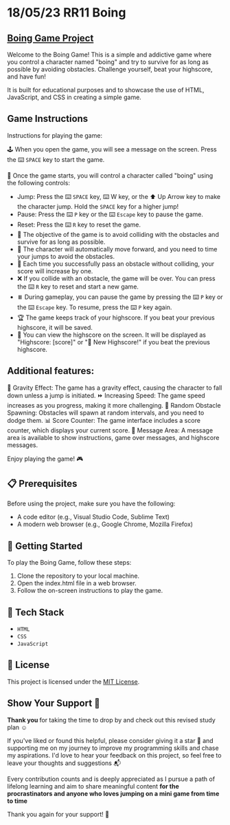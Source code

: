 # 18/05/23 RR11 Boing 

## [Boing Game Project](https://i.pinimg.com/originals/fb/63/bd/fb63bda15134fde6da4e5fb9ef15b842.gif)

Welcome to the Boing Game! This is a simple and addictive game where you control a character named "boing" and try to survive for as long as possible by avoiding obstacles. Challenge yourself, beat your highscore, and have fun!

It is built for educational purposes and to showcase the use of HTML, JavaScript, and CSS in creating a simple game.
## Game Instructions

Instructions for playing the game:

🕹️ When you open the game, you will see a message on the screen. Press the ⌨️ `SPACE` key to start the game.

🚀 Once the game starts, you will control a character called "boing" using the following controls:
   - Jump: Press the ⌨️ ``SPACE`` key, ⌨️ W key, or the ⬆️ Up Arrow key to make the character jump. Hold the `SPACE` key for a higher jump!
   - Pause: Press the ⌨️ `P` key or the ⌨️ `Escape` key to pause the game.
   - Reset: Press the ⌨️ `R` key to reset the game.
- 🎯 The objective of the game is to avoid colliding with the obstacles and survive for as long as possible.
- 🏃 The character will automatically move forward, and you need to time your jumps to avoid the obstacles.
- 🔢 Each time you successfully pass an obstacle without colliding, your score will increase by one.
- ❌ If you collide with an obstacle, the game will be over. You can press the ⌨️ `R` key to reset and start a new game.
- ⏸️ During gameplay, you can pause the game by pressing the ⌨️ `P` key or the ⌨️ `Escape` key. To resume, press the ⌨️ `P` key again.
- 🏆 The game keeps track of your highscore. If you beat your previous highscore, it will be saved.
- 🥇 You can view the highscore on the screen. It will be displayed as "Highscore: [score]" or "🎉 New Highscore!" if you beat the previous highscore.

## Additional features:

🌌 Gravity Effect: The game has a gravity effect, causing the character to fall down unless a jump is initiated.
⏩ Increasing Speed: The game speed increases as you progress, making it more challenging.
🚧 Random Obstacle Spawning: Obstacles will spawn at random intervals, and you need to dodge them.
📊 Score Counter: The game interface includes a score counter, which displays your current score.
📜 Message Area: A message area is available to show instructions, game over messages, and highscore messages.

Enjoy playing the game! 🎮

## 📋 Prerequisites

Before using the project, make sure you have the following:

- A code editor (e.g., Visual Studio Code, Sublime Text)
- A modern web browser (e.g., Google Chrome, Mozilla Firefox)

## 🔢 Getting Started
To play the Boing Game, follow these steps:

1. Clone the repository to your local machine.
2. Open the index.html file in a web browser.
3. Follow the on-screen instructions to play the game.
## 📂 Tech Stack
- `HTML`
- `CSS`
- `JavaScript`

## 📄 License

This project is licensed under the [MIT License](LICENSE).

## Show Your Support 🤝

<b> Thank you </b> for taking the time to drop by and check out this revised study plan ☺️

If you've liked or found this helpful, please consider giving it a star 🌟 and supporting me on my journey to improve my programming skills and chase my aspirations. I'd love to hear your feedback on this project, so feel free to leave your thoughts and suggestions 📬

Every contribution counts and is deeply appreciated as I pursue a path of lifelong learning and aim to share meaningful content <b> for the procrastinators and anyone who loves jumping on a mini game from time to time </b>

Thank you again for your support! 🙏